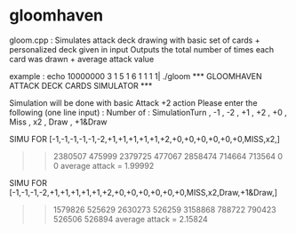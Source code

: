 # gloomhaven

gloom.cpp : 
  Simulates attack deck drawing with basic set of cards + personalized deck given in input
  Outputs the total number of times each card was drawn + average attack value

example : echo 10000000 3 1 5 1 6 1 1 1 1| ./gloom
*** GLOOMHAVEN ATTACK DECK CARDS SIMULATOR ***

Simulation will be done with basic Attack +2 action
Please enter the following (one line input) :
  Number of : SimulationTurn , -1 , -2 , +1 , +2 , +0 , Miss , x2 , Draw , +1&Draw

SIMU FOR [-1,-1,-1,-1,-1,-2,+1,+1,+1,+1,+1,+2,+0,+0,+0,+0,+0,+0,MISS,x2,]
  >> 2380507 475999 2379725 477067 2858474 714664 713564 0 0 
average attack = 1.99992

SIMU FOR [-1,-1,-1,-2,+1,+1,+1,+1,+1,+2,+0,+0,+0,+0,+0,+0,MISS,x2,Draw,+1&Draw,]
  >> 1579826 525629 2630273 526259 3158868 788722 790423 526506 526894 
average attack = 2.15824
